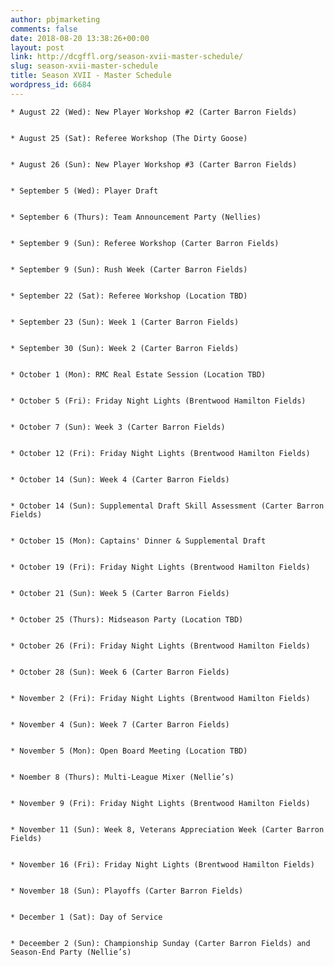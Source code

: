```yaml
---
author: pbjmarketing
comments: false
date: 2018-08-20 13:38:26+00:00
layout: post
link: http://dcgffl.org/season-xvii-master-schedule/
slug: season-xvii-master-schedule
title: Season XVII - Master Schedule
wordpress_id: 6684
---
```

 	
    * August 22 (Wed): New Player Workshop #2 (Carter Barron Fields)

 	
    * August 25 (Sat): Referee Workshop (The Dirty Goose)

 	
    * August 26 (Sun): New Player Workshop #3 (Carter Barron Fields)

 	
    * September 5 (Wed): Player Draft 

 	
    * September 6 (Thurs): Team Announcement Party (Nellies)

 	
    * September 9 (Sun): Referee Workshop (Carter Barron Fields)

 	
    * September 9 (Sun): Rush Week (Carter Barron Fields)

 	
    * September 22 (Sat): Referee Workshop (Location TBD)

 	
    * September 23 (Sun): Week 1 (Carter Barron Fields)

 	
    * September 30 (Sun): Week 2 (Carter Barron Fields)

 	
    * October 1 (Mon): RMC Real Estate Session (Location TBD) 

 	
    * October 5 (Fri): Friday Night Lights (Brentwood Hamilton Fields)

 	
    * October 7 (Sun): Week 3 (Carter Barron Fields)

 	
    * October 12 (Fri): Friday Night Lights (Brentwood Hamilton Fields)

 	
    * October 14 (Sun): Week 4 (Carter Barron Fields)

 	
    * October 14 (Sun): Supplemental Draft Skill Assessment (Carter Barron Fields)

 	
    * October 15 (Mon): Captains' Dinner & Supplemental Draft

 	
    * October 19 (Fri): Friday Night Lights (Brentwood Hamilton Fields)

 	
    * October 21 (Sun): Week 5 (Carter Barron Fields)

 	
    * October 25 (Thurs): Midseason Party (Location TBD)

 	
    * October 26 (Fri): Friday Night Lights (Brentwood Hamilton Fields)

 	
    * October 28 (Sun): Week 6 (Carter Barron Fields)

 	
    * November 2 (Fri): Friday Night Lights (Brentwood Hamilton Fields)

 	
    * November 4 (Sun): Week 7 (Carter Barron Fields)

 	
    * November 5 (Mon): Open Board Meeting (Location TBD)

 	
    * Noember 8 (Thurs): Multi-League Mixer (Nellie’s)

 	
    * November 9 (Fri): Friday Night Lights (Brentwood Hamilton Fields)

 	
    * November 11 (Sun): Week 8, Veterans Appreciation Week (Carter Barron Fields)

 	
    * November 16 (Fri): Friday Night Lights (Brentwood Hamilton Fields)

 	
    * November 18 (Sun): Playoffs (Carter Barron Fields)

 	
    * December 1 (Sat): Day of Service

 	
    * Deceember 2 (Sun): Championship Sunday (Carter Barron Fields) and Season-End Party (Nellie’s)





